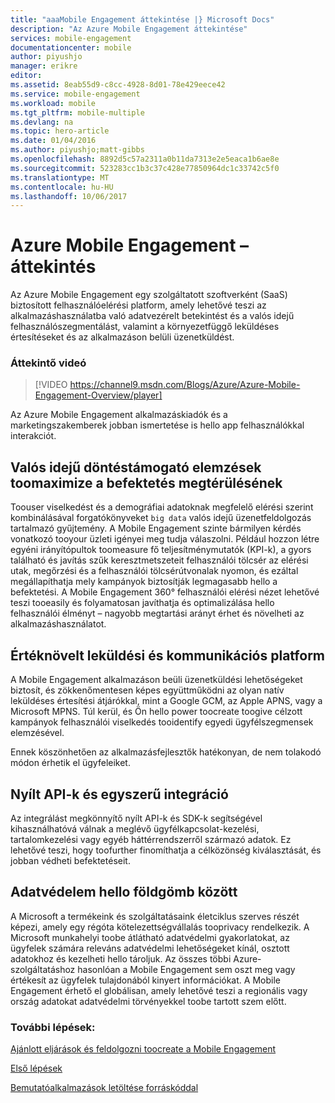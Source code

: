 ```yaml
---
title: "aaaMobile Engagement áttekintése |} Microsoft Docs"
description: "Az Azure Mobile Engagement áttekintése"
services: mobile-engagement
documentationcenter: mobile
author: piyushjo
manager: erikre
editor: 
ms.assetid: 8eab55d9-c8cc-4928-8d01-78e429eece42
ms.service: mobile-engagement
ms.workload: mobile
ms.tgt_pltfrm: mobile-multiple
ms.devlang: na
ms.topic: hero-article
ms.date: 01/04/2016
ms.author: piyushjo;matt-gibbs
ms.openlocfilehash: 8892d5c57a2311a0b11da7313e2e5eaca1b6ae8e
ms.sourcegitcommit: 523283cc1b3c37c428e77850964dc1c33742c5f0
ms.translationtype: MT
ms.contentlocale: hu-HU
ms.lasthandoff: 10/06/2017
---
```

# <a name="azure-mobile-engagement-overview"></a>Azure Mobile Engagement – áttekintés
Az Azure Mobile Engagement egy szolgáltatott szoftverként (SaaS) biztosított felhasználóelérési platform, amely lehetővé teszi az alkalmazáshasználatba való adatvezérelt betekintést és a valós idejű felhasználószegmentálást, valamint a környezetfüggő leküldéses értesítéseket és az alkalmazáson belüli üzenetküldést.

### <a name="overview-video"></a>Áttekintő videó
> [!VIDEO https://channel9.msdn.com/Blogs/Azure/Azure-Mobile-Engagement-Overview/player]
> 
> 

Az Azure Mobile Engagement alkalmazáskiadók és a marketingszakemberek jobban ismertetése is hello app felhasználókkal interakciót.

## <a name="real-time-actionable-analytics-toomaximize-return-on-investment"></a>Valós idejű döntéstámogató elemzések toomaximize a befektetés megtérülésének
Toouser viselkedést és a demográfiai adatoknak megfelelő elérési szerint kombinálásával forgatókönyveket `big data` valós idejű üzenetfeldolgozás tartalmazó gyűjtemény. A Mobile Engagement szinte bármilyen kérdés vonatkozó tooyour üzleti igényei meg tudja válaszolni. Például hozzon létre egyéni irányítópultok toomeasure fő teljesítménymutatók (KPI-k), a gyors található és javítás szűk keresztmetszeteit felhasználói tölcsér az elérési utak, megőrzési és a felhasználói tölcsérútvonalak nyomon, és ezáltal megállapíthatja mely kampányok biztosítják legmagasabb hello a befektetési. A Mobile Engagement 360° felhasználói elérési nézet lehetővé teszi tooeasily és folyamatosan javíthatja és optimalizálása hello felhasználói élményt – nagyobb megtartási arányt érhet és növelheti az alkalmazáshasználatot.

## <a name="value-added-push-and-communications-platform"></a>Értéknövelt leküldési és kommunikációs platform
A Mobile Engagement alkalmazáson beüli üzenetküldési lehetőségeket biztosít, és zökkenőmentesen képes együttműködni az olyan natív leküldéses értesítési átjárókkal, mint a Google GCM, az Apple APNS, vagy a Microsoft MPNS. Túl kerül, és Ön hello power toocreate toogive célzott kampányok felhasználói viselkedés tooidentify egyedi ügyfélszegmensek elemzésével.

Ennek köszönhetően az alkalmazásfejlesztők hatékonyan, de nem tolakodó módon érhetik el ügyfeleiket.

## <a name="open-apis-and-ease-of-integration"></a>Nyílt API-k és egyszerű integráció
Az integrálást megkönnyítő nyílt API-k és SDK-k segítségével kihasználhatóvá válnak a meglévő ügyfélkapcsolat-kezelési, tartalomkezelési vagy egyéb háttérrendszerről származó adatok. Ez lehetővé teszi, hogy toofurther finomíthatja a célközönség kiválasztását, és jobban védheti befektetéseit.

## <a name="data-protection--privacy-across-hello-globe"></a>Adatvédelem hello földgömb között
A Microsoft a termékeink és szolgáltatásaink életciklus szerves részét képezi, amely egy régóta kötelezettségvállalás tooprivacy rendelkezik. A Microsoft munkahelyi toobe átlátható adatvédelmi gyakorlatokat, az ügyfelek számára releváns adatvédelmi lehetőségeket kínál, osztott adatokhoz és kezelheti hello tároljuk. Az összes többi Azure-szolgáltatáshoz hasonlóan a Mobile Engagement sem oszt meg vagy értékesít az ügyfelek tulajdonából kinyert információkat. A Mobile Engagement érhető el globálisan, amely lehetővé teszi a regionális vagy ország adatokat adatvédelmi törvényekkel toobe tartott szem előtt.

### <a name="next-steps"></a>További lépések:
[Ajánlott eljárások és feldolgozni toocreate a Mobile Engagement](mobile-engagement-getting-started-best-practices.md)

[Első lépések](/index.md)

[Bemutatóalkalmazások letöltése forráskóddal](https://aka.ms/azmedemoapps)

